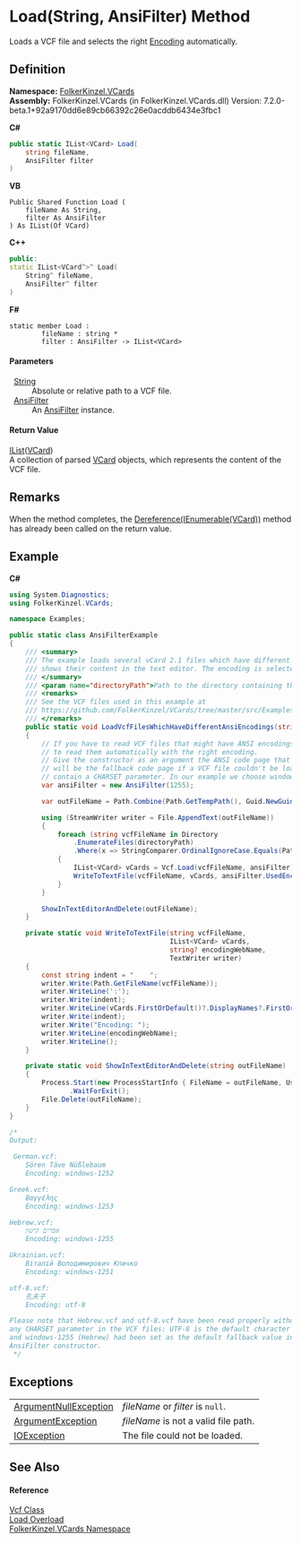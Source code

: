 # Load(String, AnsiFilter) Method


Loads a VCF file and selects the right <a href="https://learn.microsoft.com/dotnet/api/system.text.encoding" target="_blank" rel="noopener noreferrer">Encoding</a> automatically.



## Definition
**Namespace:** <a href="67dce261-ab8f-dd0a-4c0c-bc2633c1719e.md">FolkerKinzel.VCards</a>  
**Assembly:** FolkerKinzel.VCards (in FolkerKinzel.VCards.dll) Version: 7.2.0-beta.1+92a9170dd6e89cb66392c26e0acddb6434e3fbc1

**C#**
``` C#
public static IList<VCard> Load(
	string fileName,
	AnsiFilter filter
)
```
**VB**
``` VB
Public Shared Function Load ( 
	fileName As String,
	filter As AnsiFilter
) As IList(Of VCard)
```
**C++**
``` C++
public:
static IList<VCard^>^ Load(
	String^ fileName, 
	AnsiFilter^ filter
)
```
**F#**
``` F#
static member Load : 
        fileName : string * 
        filter : AnsiFilter -> IList<VCard> 
```



#### Parameters
<dl><dt>  <a href="https://learn.microsoft.com/dotnet/api/system.string" target="_blank" rel="noopener noreferrer">String</a></dt><dd>Absolute or relative path to a VCF file.</dd><dt>  <a href="ca4f9ae6-422e-3a83-0b64-fc82ba7c1b4a.md">AnsiFilter</a></dt><dd>An <a href="ca4f9ae6-422e-3a83-0b64-fc82ba7c1b4a.md">AnsiFilter</a> instance.</dd></dl>

#### Return Value
<a href="https://learn.microsoft.com/dotnet/api/system.collections.generic.ilist-1" target="_blank" rel="noopener noreferrer">IList</a>(<a href="23413828-9a4a-2851-b88b-84d0afcb0031.md">VCard</a>)  
A collection of parsed <a href="23413828-9a4a-2851-b88b-84d0afcb0031.md">VCard</a> objects, which represents the content of the VCF file.

## Remarks
When the method completes, the <a href="45ceb254-bb9d-b0f4-b0a4-e4d070d39e78.md">Dereference(IEnumerable(VCard))</a> method has already been called on the return value.

## Example


**C#**  
``` C#
using System.Diagnostics;
using FolkerKinzel.VCards;

namespace Examples;

public static class AnsiFilterExample
{
    /// <summary>
    /// The example loads several vCard 2.1 files which have different encodings and 
    /// shows their content in the text editor. The encoding is selected automatically.
    /// </summary>
    /// <param name="directoryPath">Path to the directory containing the example files.</param>
    /// <remarks>
    /// See the VCF files used in this example at
    /// https://github.com/FolkerKinzel/VCards/tree/master/src/Examples/AnsiFilterExamples
    /// </remarks>
    public static void LoadVcfFilesWhichHaveDifferentAnsiEncodings(string directoryPath)
    {
        // If you have to read VCF files that might have ANSI encodings, use the AnsiFilter
        // to read them automatically with the right encoding.
        // Give the constructor as an argument the ANSI code page that is most likely. This
        // will be the fallback code page if a VCF file couldn't be loaded as UTF-8 and didn't 
        // contain a CHARSET parameter. In our example we choose windows-1255 (Hebrew).
        var ansiFilter = new AnsiFilter(1255);

        var outFileName = Path.Combine(Path.GetTempPath(), Guid.NewGuid().ToString() + ".txt");

        using (StreamWriter writer = File.AppendText(outFileName))
        {
            foreach (string vcfFileName in Directory
                .EnumerateFiles(directoryPath)
                .Where(x => StringComparer.OrdinalIgnoreCase.Equals(Path.GetExtension(x), ".vcf")))
            {
                IList<VCard> vCards = Vcf.Load(vcfFileName, ansiFilter);
                WriteToTextFile(vcfFileName, vCards, ansiFilter.UsedEncoding.WebName, writer);
            }
        }

        ShowInTextEditorAndDelete(outFileName);
    }

    private static void WriteToTextFile(string vcfFileName,
                                        IList<VCard> vCards,
                                        string? encodingWebName,
                                        TextWriter writer)
    {
        const string indent = "    ";
        writer.Write(Path.GetFileName(vcfFileName));
        writer.WriteLine(':');
        writer.Write(indent);
        writer.WriteLine(vCards.FirstOrDefault()?.DisplayNames?.FirstOrDefault()?.Value);
        writer.Write(indent);
        writer.Write("Encoding: ");
        writer.WriteLine(encodingWebName);
        writer.WriteLine();
    }

    private static void ShowInTextEditorAndDelete(string outFileName)
    {
        Process.Start(new ProcessStartInfo { FileName = outFileName, UseShellExecute = true })?
               .WaitForExit();
        File.Delete(outFileName);
    }
}

/*
Output:

 German.vcf:
    Sören Täve Nüßlebaum
    Encoding: windows-1252

Greek.vcf:
    Βαγγέλης
    Encoding: windows-1253

Hebrew.vcf:
    אפרים קישון
    Encoding: windows-1255

Ukrainian.vcf:
    Віталій Володимирович Кличко
    Encoding: windows-1251

utf-8.vcf:
    孔夫子
    Encoding: utf-8

Please note that Hebrew.vcf and utf-8.vcf have been read properly without
any CHARSET parameter in the VCF files: UTF-8 is the default character set 
and windows-1255 (Hebrew) had been set as the default fallback value in the 
AnsiFilter constructor.
 */
```


## Exceptions
<table>
<tr>
<td><a href="https://learn.microsoft.com/dotnet/api/system.argumentnullexception" target="_blank" rel="noopener noreferrer">ArgumentNullException</a></td>
<td><em>fileName</em> or <em>filter</em> is <code>null</code>.</td></tr>
<tr>
<td><a href="https://learn.microsoft.com/dotnet/api/system.argumentexception" target="_blank" rel="noopener noreferrer">ArgumentException</a></td>
<td><em>fileName</em> is not a valid file path.</td></tr>
<tr>
<td><a href="https://learn.microsoft.com/dotnet/api/system.io.ioexception" target="_blank" rel="noopener noreferrer">IOException</a></td>
<td>The file could not be loaded.</td></tr>
</table>

## See Also


#### Reference
<a href="776cc866-d81c-94ea-6b2e-9256ed03ad3b.md">Vcf Class</a>  
<a href="231cb8a1-403c-7a1b-35d7-0c2dc6267746.md">Load Overload</a>  
<a href="67dce261-ab8f-dd0a-4c0c-bc2633c1719e.md">FolkerKinzel.VCards Namespace</a>  
